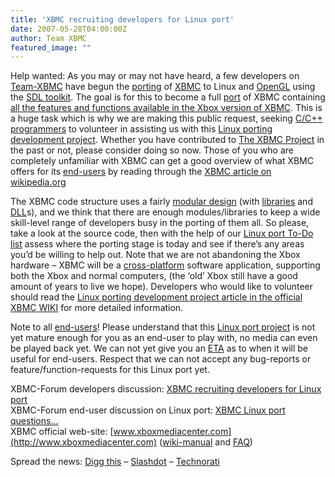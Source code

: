 ```yaml
---
title: 'XBMC recruiting developers for Linux port'
date: 2007-05-28T04:00:00Z
author: Team XBMC
featured_image: ""
---
```

Help wanted: As you may or may not have heard, a few developers on [Team-XBMC](http://www.xboxmediacenter.com/wiki/index.php?title=Team_XBMC_and_Others) have begun the [porting](https://en.wikipedia.org/wiki/Porting) of [XBMC](https://en.wikipedia.org/wiki/XBMC) to Linux and [OpenGL](https://en.wikipedia.org/wiki/OpenGL) using the [SDL toolkit](https://en.wikipedia.org/wiki/Simple_DirectMedia_Layer). The goal is for this to become a full [port](https://en.wikipedia.org/wiki/Porting) of XBMC containing [all the features and functions available in the Xbox version of XBMC](http://www.xboxmediacenter.com/wiki/index.php?title=XBMC_Features_and_Supported_Formats/Codecs). This is a huge task which is why we are making this public request, seeking [C/C++ programmers](https://en.wikipedia.org/wiki/Programming_language) to volunteer in assisting us with this [Linux porting development project](http://www.xboxmediacenter.com/wiki/index.php?title=Linux_port_project). Whether you have contributed to [The XBMC Project](https://sourceforge.net/projects/xbmc/) in the past or not, please consider doing so now. Those of you who are completely unfamiliar with XBMC can get a good overview of what XBMC offers for its [end-users](https://en.wikipedia.org/wiki/End-user) by reading through the [XBMC article on wikipedia.org](https://en.wikipedia.org/wiki/XBMC)

 The XBMC code structure uses a fairly [modular design](https://en.wikipedia.org/wiki/Module_%28programming%29) (with [libraries](https://en.wikipedia.org/wiki/Library_%28computing%29) and [DLL](https://en.wikipedia.org/wiki/Dynamic-link_library)s), and we think that there are enough modules/libraries to keep a wide skill-level range of developers busy in the porting of them all. So please, take a look at the source code, then with the help of our [Linux port To-Do list](http://www.xboxmediacenter.com/wiki/index.php?title=Linux_port_project#To-Do) assess where the porting stage is today and see if there’s any areas you’d be willing to help out. Note that we are not abandoning the Xbox hardware – XBMC will be a [cross-platform](https://en.wikipedia.org/wiki/Cross-platform) software application, supporting both the Xbox and normal computers, (the ‘old’ Xbox still have a good amount of years to live we hope). Developers who would like to volunteer should read the [Linux porting development project article in the official XBMC WIKI](http://wiki.xboxmediacenter.com/?title=Linux_port_project) for more detailed information.

 Note to all [end-users](https://en.wikipedia.org/wiki/End-user)! Please understand that this [Linux port project](http://www.xboxmediacenter.com/wiki/index.php?title=Linux_port_project) is not yet mature enough for you as an end-user to play with, no media can even be played back yet. We can not yet give you an [ETA](https://en.wikipedia.org/wiki/Estimated_time_of_arrival) as to when it will be useful for end-users. Respect that we can not accept any bug-reports or feature/function-requests for this Linux port yet.

 XBMC-Forum developers discussion: [XBMC recruiting developers for Linux port](https://forum.kodi.tv/showthread.php?pid=136964%23pid136964)  
 XBMC-Forum end-user discussion on Linux port: [XBMC Linux port questions…](https://forum.kodi.tv/showthread.php?tid=26097)  
 XBMC official web-site: [www.xboxmediacenter.com](http://www.xboxmediacenter.com) ([wiki-manual](http://www.xboxmediacenter.com/wiki/index.php?title=Xbox_Media_Center_Online_Manual) and [FAQ](http://www.xboxmediacenter.com/wiki/index.php?title=Frequently_Asked_Questions))

 Spread the news: [Digg this](https://digg.com/linux_unix/XBMC_recruiting_developers_for_Linux_port) – [Slashdot](https://linux.slashdot.org/article.pl?sid=07/05/30/122227) – [Technorati](https://www.synacor.com/posts/tag/xbmc/)

 